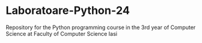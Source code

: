 # Laboratoare-Python-24
Repository for the Python programming course in the 3rd year of Computer Science at Faculty of Computer Science Iasi